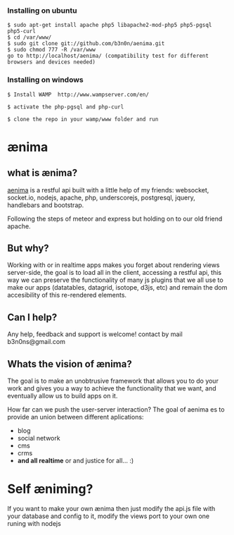 ### Installing on ubuntu

```
$ sudo apt-get install apache php5 libapache2-mod-php5 php5-pgsql php5-curl
$ cd /var/www/
$ sudo git clone git://github.com/b3n0n/aenima.git
$ sudo chmod 777 -R /var/www
go to http://localhost/aenima/ (compatibility test for different browsers and devices needed)
```

### Installing on windows

```
$ Install WAMP  http://www.wampserver.com/en/

$ activate the php-pgsql and php-curl

$ clone the repo in your wamp/www folder and run
```

ænima
======

<h2>what is ænima?</h2>

<a target="_blank" href="http://b3n0n.github.io/aenima">aenima</a> is a restful api built with a little help of my friends: websocket, 
socket.io, nodejs, apache, php, underscorejs, postgresql, jquery, handlebars and bootstrap.

Following the steps of meteor and express but holding on to our old friend apache.

<h2>But why?</h2>

Working with or in realtime apps makes you forget about rendering views server-side, the goal is
to load all in the client, accessing a restful api, this way we can preserve the functionality of many js plugins
that we all use to make our apps (datatables, datagrid, isotope, d3js, etc) and remain the dom accesibility of this
re-rendered elements.

<h2>Can I help?</h2>
Any help, feedback and support is welcome! contact by mail b3n0ns@gmail.com

<h2>Whats the vision of ænima?</h2>

The goal is to make an unobtrusive framework that allows you to do your work and gives you a way to achieve
the functionality that we want, and eventually allow us to build apps on it.

How far can we push the  user-server interaction? The goal of aenima es to provide an union between different 
aplications:

<ul>
  <li>blog</li>
  <li>social network</li>
  <li>cms</li>
  <li>crms</li>
  <li><b>and all realtime</b> or and justice for all... :)</li>
</ul>  


<h1>Self æniming?</h1>
<p>If you want to make your own ænima then just modify the api.js file with your database and config to it, modify the views port to your own one runing with nodejs</p>

